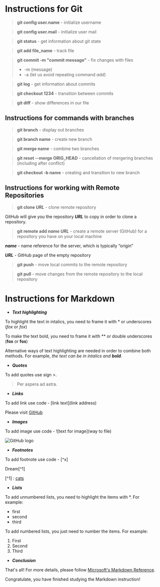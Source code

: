 # Instructions for Git

>**git config user.name** - initialize username

>**git config user.mail** - initialize user mail

>**git status** - get information about git state

>**git add file_name** - track file

>**git commit -m "commit message"** - fix changes with files
> - -m (message)
> - -a (let us avoid repeating command *add*)

>**git log** - get information about commits

>**git checkout 1234** - transition between commits

>**git diff** - show differences in our file

## Instructions for commands with branches

>**git branch** - display out branches

>**git branch name** - create new branch

>**git merge name** - combine two branches

>**git reset --merge ORIG_HEAD** - cancellation of mergering branches (including after conflict)

>**git checkout -b name** - creating and transition to new branch

## Instructions for working with Remote Repositories

>**git clone _URL_** - clone remote repository 

GitHub will give you the repository **_URL_** to copy in order to clone a repository.

>**git remote add _name_ _URL_** - create a remote server (GitHub) for a repository you have on your local machine

**_name_** - name reference for the server, which is typically “origin”

**_URL_** - GitHub page of the empty repository

>**git push** - move local commits to the remote repository

>**git pull** - move changes from the remote repository to the local repository


# Instructions for Markdown

* **_Text highlighting_**

To highlight the text in intalics, you need to frame it with * or underscores (*fox* or _fox_)

To make the text bold, you need to frame it with ** or double underscores (**fox** or __fox__)

Alternative ways of text highlighting are needed in order to combine both methods. For example, _the text can be in intalics and **bold**_.

* **_Quotes_**

To add quotes use sign >.

> Per aspera ad astra.

* **_Links_**

To add link use code - [link text](link address)

Please visit [GitHub](https://desktop.github.com/)

* **_Images_**

To add image use code - ![text for image](way to file)

![GitHub logo](github-logo.png) 

* **_Footnotes_**

To add footnote use code - [^x]

Dream[^1]

[^1] : [cats](https://ru.wikipedia.org/wiki/%D0%9A%D0%BE%D1%88%D0%BA%D0%B0)

* **_Lists_**

To add unnumbered lists, you need to highlight the items with *.
For example:
* first
* second
* third 

To add numbered lists, you just need to number the items.
For example:
1. First
2. Second
3. Third

* **_Conclusion_**

That's all! For more details, please follow 
[Microsoft's Markdown Reference](https://learn.microsoft.com/ru-ru/contribute/markdown-reference).


Congratulate, you have finished studying the Markdown instruction!



